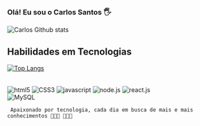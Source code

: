 
  
### Olá! Eu sou o Carlos Santos 🖐


![Carlos Github stats](https://github-readme-stats.vercel.app/api?username=carlosbsantos-web&show_icons=true&theme=dracula)


## Habilidades em Tecnologias 

[![Top Langs](https://github-readme-stats.vercel.app/api/top-langs/?username=carlosbsantos&langs_count=8)](https://github.com/anuraghazra/github-readme-stats)

<div style="display: inline_block"><br/>
  <img align="center" alt="html5" src="https://img.shields.io/badge/HTML5-E34F26?style=for-the-badge&logo=html5&logoColor=white"
/>
  <img align="center" alt="CSS3" src="https://img.shields.io/badge/CSS3-1572B6?style=for-the-badge&logo=css3&logoColor=white"
/>
  <img align="center" alt="javascript" src="https://img.shields.io/badge/JavaScript-F7DF1E?style=for-the-badge&logo=javascript&logoColor=black"
/>
  <img align="center" alt="node.js" src="https://img.shields.io/badge/Node.js-43853D?style=for-the-badge&logo=node.js&logoColor=white"
/>
  <img align="center" alt="react.js" src="https://img.shields.io/badge/React-20232A?style=for-the-badge&logo=react&logoColor=61DAFB"
/>
  </div>
  <img align="center" alt="MySQL" src="https://img.shields.io/badge/MySQL-00000F?style=for-the-badge&logo=mysql&logoColor=white"
/>
     </div> <br/>
     
     Apaixonado por tecnologia, cada dia em busca de mais e mais conhecimentos 👨🏼‍💻 👨🏼‍💻
       

       
       
       
       
       
       
